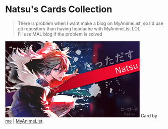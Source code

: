 # Natsu\'s Cards Collection
> There is problem when I want make a blog on MyAnimeList, so I'd use git repository than having headache with MyAnimeList LOL.<br />
I'll use MAL blog if the problem is solved

![card #1](SSS-1-r.png)
Card by [me](https://github.com/nattadasu) | [MyAnimeList](https://myanimelist.net/profile/nattadasu).
